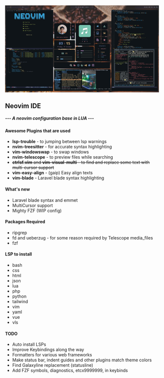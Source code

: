 ![alt text](images/preview.jpg)

## Neovim IDE
#####  --- A neovim configuration base in LUA ---

#### Awesome Plugins that are used
- **lsp-trouble** - to jumping between lsp warnings
- **nvim-treesitter** - for accurate syntax highlighting
- **vim-windowswap** - to swap windows
- **nvim-telescope** - to preview files while searching
- ~~**ctrlsf.vim** and **vim-visual-multi** - to find and replace some text with multi-cursor support~~
- **vim-easy-align** - (gaip) Easy align texts
- **vim-blade** - Laravel blade syntax highlighting

#### What's new
- Laravel blade syntax and emmet
- MultiCursor support
- Mighty FZF (WIP config)

#### Packages Required
- ripgrep
- fd and ueberzug - for some reason required by Telescope media_files
- fzf

#### LSP to install
* bash
* css
* html
* json
* lua
* php
* python
* tailwind
* vim
* yaml
* vue
* vls

#### TODO
* Auto install LSPs
* Improve Keybindings along the way
* Formatters for various web frameworks
* Make status bar, indent guides and other plugins match theme colors
* Find Galaxyline replacement (statusline)
* Add FZF symbols, diagnostics, etcx9999999, in keybinds
